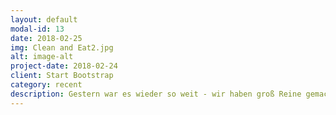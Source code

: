 ```yaml
---
layout: default
modal-id: 13
date: 2018-02-25
img: Clean and Eat2.jpg
alt: image-alt
project-date: 2018-02-24
client: Start Bootstrap
category: recent
description: Gestern war es wieder so weit - wir haben groß Reine gemacht. Dieses mal war der Aufenthaltsraum in der Urne dran, es wurde geputzt, entrümpelt, repariert und eine neue coole Tafel an der Wand installiert. Jetzt können die nächsten Kicker-, Billard- und Darts-Abende kommen!
---
```

